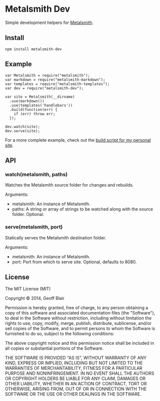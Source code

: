 # Metalsmith Dev

Simple development helpers for [Metalsmith][1].

## Install

```
npm install metalsmith-dev
```

## Example

```
var Metalsmith = require("metalsmith");
var markdown = require("metalsmith-markdown");
var templates = require("metalsmith-templates");
var dev = require("metalsmith-dev");

var site = Metalsmith(__dirname)
  .use(markdown())
  .use(templates('handlebars'))
  .build(function(err) {
    if (err) throw err;
  });

dev.watch(site);
dev.serve(site);
```

For a more complete example, check out the [build script for my personal site][2].

## API

### watch(metalsmith, paths)

Watches the Metalsmith source folder for changes and rebuilds.

Arguments:

* metalsmith: An instance of Metalsmith.
* paths: A string or array of strings to be watched along with the source folder. Optional.

### serve(metalsmith, port)

Statically serves the Metalsmith destination folder.

Arguments:

* metalsmith: An instance of Metalsmith.
* port: Port from which to serve site. Optional, defaults to 8080.

## License

The MIT License (MIT)

Copyright © 2014, Geoff Blair

Permission is hereby granted, free of charge, to any person obtaining a copy of this software and associated documentation files (the "Software"), to deal in the Software without restriction, including without limitation the rights to use, copy, modify, merge, publish, distribute, sublicense, and/or sell copies of the Software, and to permit persons to whom the Software is furnished to do so, subject to the following conditions:

The above copyright notice and this permission notice shall be included in all copies or substantial portions of the Software.

THE SOFTWARE IS PROVIDED "AS IS", WITHOUT WARRANTY OF ANY KIND, EXPRESS OR IMPLIED, INCLUDING BUT NOT LIMITED TO THE WARRANTIES OF MERCHANTABILITY, FITNESS FOR A PARTICULAR PURPOSE AND NONINFRINGEMENT. IN NO EVENT SHALL THE AUTHORS OR COPYRIGHT HOLDERS BE LIABLE FOR ANY CLAIM, DAMAGES OR OTHER LIABILITY, WHETHER IN AN ACTION OF CONTRACT, TORT OR OTHERWISE, ARISING FROM, OUT OF OR IN CONNECTION WITH THE SOFTWARE OR THE USE OR OTHER DEALINGS IN THE SOFTWARE.

[1]: http://www.metalsmith.io/
[2]: https://github.com/geoffb/www.geoffblair.com/blob/master/build.js

